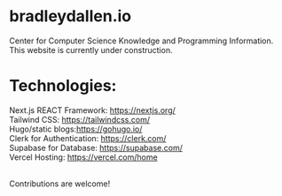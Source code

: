 # bradleydallen.io
Center for Computer Science Knowledge and Programming Information. This website is currently under construction.


# Technologies:
Next.js REACT Framework:  https://nextjs.org/ <br>
Tailwind CSS: https://tailwindcss.com/ <br>
Hugo/static blogs:https://gohugo.io/ <br>
Clerk for Authentication: https://clerk.com/ <br>
Supabase for Database: https://supabase.com/ <br>
Vercel Hosting: https://vercel.com/home <br>



<br>
Contributions are welcome!

